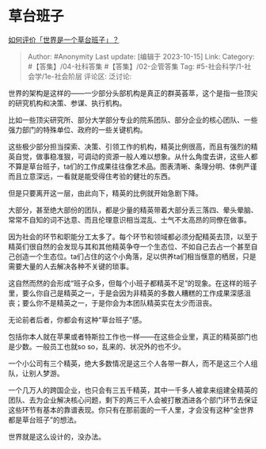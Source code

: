 # 草台班子
[如何评价「世界是一个草台班子」？](https://www.zhihu.com/question/589964007/answer/3250185869)

> Author: #Anonymity
> Last update: [编辑于 2023-10-15]
> Link:
> Category: #【答集】/04-社科答集 #【答集】/02-企管答集
> Tag:  #5-社会科学/1-社会学/1e-社会阶层 
> 评论区:
> 泛讨论:

世界的架构是这样的——一少部分头部机构是真正的群英荟萃，这个是指一些顶尖的研究机构和决策、参谋、执行机构。

比如一些顶尖研究所、部分大学部分专业的院系团队、部分企业的核心团队、一些强力部门的特殊单位、政府的一些关键机构。

这些极少部分担当探索、决策、引领工作的机构，精英比例很高，而且有强烈的精英自觉，做事稳准狠，可调动的资源一般人难以想象。从什么角度去讲，这些人都不算是草台班子，ta们的工作成果往往像艺术品。图表清晰、条理分明、体例严谨而且立意深远，一看就是能受得住考验的健壮的东西。

但是只要离开这一层，由此向下，精英的比例就开始急剧下降。

大部分，甚至绝大部份的团队，都是少量的精英带着大部分丢三落四、晕头晕脑、常常不自知的词不达意、而且伦理意识相当混乱、士气不太高昂的同僚在做事。

因为社会的环节和职能分工太多了。每个环节和领域都必须分配精英去顶，以至于精英们很自然的会发现与其和其他精英争夺一个生态位、不如自己去占一个甚至自己创造一个生态位。ta们占住的这个小角落，足以供养ta们相当惬意的栖居，只是需要大量的人去解决各种不关键的琐事。

这自然而然的会形成“班子众多，但每个小班子都精英不足”的现象。在这样的班子里，要么你自己是精英之一，于是会因为非精英的多数人糟糕的工作成果深感沮丧；要么你不是精英之一，于是你会为本团队精英实在太少而沮丧。

无论前者后者，你都会有这种“草台班子”感。

包括你本人就在苹果或者特斯拉工作也一样——在这些企业里，真正的精英部门也是少数。一般员工也就so so，乱来的、状况外的也不少。

一个小公司有三个精英，绝大多数情况是这三个人各带一群人，而不是这三个人组队，让别人梦游。

一个几万人的跨国企业，也只会有三五千精英，其中一千多人被拿来组建全精英的团队、去为企业解决核心问题，剩下的两三千人会被打散洒进各个部门环节去保证这些环节有基本的靠谱表现。你只有在那前面的一千人里，才会没有这种“全世界都是草台班子”的想法。

世界就是这么设计的，没办法。
